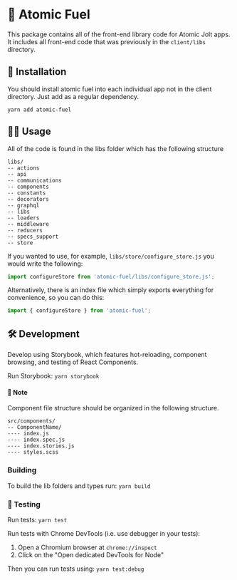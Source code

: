 # 🔋 Atomic Fuel
This package contains all of the front-end library code for Atomic Jolt apps. It includes all front-end code that was previously in the `client/libs` directory.

## 🧱 Installation
You should install atomic fuel into each individual app not in the client directory. Just add as a regular dependency.

`yarn add atomic-fuel`

## 🧑‍🔬 Usage
All of the code is found in the libs folder which has the following structure
```
libs/
-- actions
-- api
-- communications
-- components
-- constants
-- decorators
-- graphql
-- libs
-- loaders
-- middleware
-- reducers
-- specs_support
-- store
```
If you wanted to use, for example, `libs/store/configure_store.js` you would write the following:
```Javascript
import configureStore from 'atomic-fuel/libs/configure_store.js';
```
Alternatively, there is an index file which simply exports everything for
convenience, so you can do this:
```Javascript
import { configureStore } from 'atomic-fuel';
```

## 🛠️ Development
Develop using Storybook, which features hot-reloading, component browsing, and testing of React Components.

Run Storybook:
`yarn storybook`

#### 📝 Note
Component file structure should be organized in the following structure.
```
src/components/
-- ComponentName/
---- index.js
---- index.spec.js
---- index.stories.js
---- styles.scss
```
### Building
To build the lib folders and types run:
`yarn build`
### 🧪 Testing
Run tests:
`yarn test`

Run tests with Chrome DevTools (i.e. use debugger in your tests):
1. Open a Chromium browser at `chrome://inspect`
2. Click on the "Open dedicated DevTools for Node"

Then you can run tests using:
`yarn test:debug`
